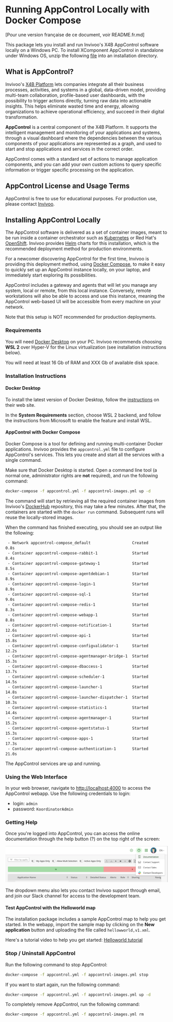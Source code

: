 # Running AppControl Locally with Docker Compose

[Pour une version française de ce document, voir README.fr.md]

This package lets you install and run Invivoo's X4B AppControl software locally
on a Windows PC.
To install XComponent AppControl in standalone under Windows OS, unzip the following [file](https://github.com/xcomponent/appcontrol-documentation/releases/latest/download/appcontrol-standalone.zip) into an installation directory.

## What is AppControl?

Invivoo's [X4B Platform](https://x4b.xcomponent.com/) lets companies integrate
all their business processes, activities, and systems in a global, data-driven
model, providing multi-team collaboration, profile-based user dashboards, with
the possibility to trigger actions directly, turning raw data into actionable
insights. This helps eliminate wasted time and energy, allowing organizations
to achieve operational efficiency, and succeed in their digital transformation.

**AppControl** is a central component of the X4B Platform. It supports the
intelligent management and monitoring of your applications and systems, through
a visual dashboard where the dependencies between the various components of
your applications are represented as a graph, and used to start and stop
applications and services in the correct order.

AppControl comes with a standard set of actions to manage application
components, and you can add your own custom actions to query specific
information or trigger specific processing on the application.

## AppControl License and Usage Terms

AppControl is free to use for educational purposes. For production use, please
contact [Invivoo](mailto:sales@xcomponent.com).

## Installing AppControl Locally

The AppControl software is delivered as a set of container images, meant to be
run inside a container orchestrator such
as [Kubernetes](https://kubernetes.io/) or Red Hat's
[OpenShift](https://www.redhat.com/en/technologies/cloud-computing/openshift).
Invivoo provides [Helm](https://helm.sh/) charts for this installation, which
is the recommended deployment method for production environments.

For a newcomer discovering AppControl for the first time, Invivoo is providing
this deployment method,
using [Docker Compose](https://docs.docker.com/compose/), to make it easy to
quickly set up an AppControl instance locally, on your laptop, and immediately
start exploring its possibilities.

AppControl includes a gateway and agents that will let you manage any system,
local or remote, from this local instance. Conversely, remote workstations will
also be able to access and use this instance, meaning the AppControl web-based
UI will be accessible from every machine on your network.

Note that this setup is NOT recommended for production deployments.

### Requirements

You will need [Docker Desktop](https://www.docker.com/products/docker-desktop/)
on your PC. Invivoo recommends choosing **WSL 2** over Hyper-V for the Linux
virtualization (see installation instructions below).

You will need at least 16 Gb of RAM and XXX Gb of available disk space.

### Installation Instructions

#### Docker Desktop

To install the latest version of Docker Desktop, follow
the [instructions](https://docs.docker.com/desktop/windows/install/) on their
web site.

In the **System Requirements** section, choose WSL 2 backend, and follow the
instructions from Microsoft to enable the feature and install WSL.

#### AppControl with Docker Compose

Docker Compose is a tool for defining and running multi-container Docker
applications. Invivoo provides the `appcontrol.yml` file to configure
AppControl's services. This lets you create and start all the services with a
single command.

Make sure that Docker Desktop is started. Open a command line tool (a normal
one, administrator rights are **not** required), and run the following command:

```bash
docker-compose -f appcontrol.yml -f appcontrol-images.yml up -d
```

The command will start by retrieving all the required container images from
Invivoo's [DockerHub](https://hub.docker.com/u/xcomponent) repository, this may
take a few minutes. After that, the containers are started with the `docker
run` command. Subsequent runs will reuse the locally-stored images.

When the command has finished executing, you should see an output like the
following:

```console
 - Network appcontrol-compose_default                  Created                            0.8s
 - Container appcontrol-compose-rabbit-1               Started                            8.4s
 - Container appcontrol-compose-gateway-1              Started                            8.5s
 - Container appcontrol-compose-agentdebian-1          Started                            8.9s
 - Container appcontrol-compose-login-1                Started                            8.9s
 - Container appcontrol-compose-sql-1                  Started                            9.0s
 - Container appcontrol-compose-redis-1                Started                            8.3s
 - Container appcontrol-compose-webapp-1               Started                            8.8s
 - Container appcontrol-compose-notification-1         Started                           12.6s
 - Container appcontrol-compose-api-1                  Started                           15.8s
 - Container appcontrol-compose-configvalidator-1      Started                           12.2s
 - Container appcontrol-compose-agentmanager-bridge-1  Started                           15.3s
 - Container appcontrol-compose-dbaccess-1             Started                           13.7s
 - Container appcontrol-compose-scheduler-1            Started                           14.5s
 - Container appcontrol-compose-launcher-1             Started                           14.8s
 - Container appcontrol-compose-launcher-dispatcher-1  Started                           10.3s
 - Container appcontrol-compose-statistics-1           Started                           14.4s
 - Container appcontrol-compose-agentmanager-1         Started                           15.2s
 - Container appcontrol-compose-agentstatus-1          Started                           15.3s
 - Container appcontrol-compose-apps-1                 Started                           17.3s
 - Container appcontrol-compose-authentication-1       Started                           21.0s
```

The AppControl services are up and running.

### Using the Web Interface

In your web browser, navigate to [http://localhost:4000](http://localhost:4000)
to access the AppControl webapp. Use the following credentials to login:

- login: `admin`
- password: `KoordinatorAdmin`

### Getting Help

Once you're logged into AppControl, you can access the online documentation
through the help button (?) on the top right of the screen:

![Online Documentation](Help_button.png)

The dropdown menu also lets you contact Invivoo support through email, and join
our Slack channel for access to the development team.

#### Test AppControl with the Helloworld map

The installation package includes a sample AppControl map to help you get
started. In the webapp, import the sample map by clicking on the **New
application** button and uploading the file called `hellowworld,v1.xml`.

Here's a tutorial video to help you get
started:
[Helloworld tutorial](https://www.loom.com/share/a19d45ebc33c4aed9157a15e596cb10a)

### Stop / Uninstall AppControl

Run the following command to stop AppControl:

```bash
docker-compose -f appcontrol.yml -f appcontrol-images.yml stop
```

If you want to start again, run the following command:

```bash
docker-compose -f appcontrol.yml -f appcontrol-images.yml up -d
```

To completely remove AppControl, run the following command:

```bash
docker-compose -f appcontrol.yml -f appcontrol-images.yml rm
```
